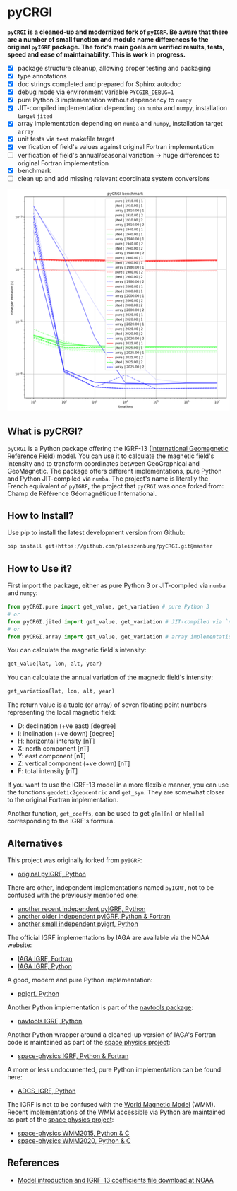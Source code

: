 # pyCRGI

**``pyCRGI`` is a cleaned-up and modernized fork of ``pyIGRF``. Be aware that there are a number of small function and module name differences to the original ``pyIGRF`` package. The fork's main goals are verified results, tests, speed and ease of maintainability. This is work in progress.**

- [x] package structure cleanup, allowing proper testing and packaging
- [x] type annotations
- [x] doc strings completed and prepared for Sphinx autodoc
- [x] debug mode via environment variable `PYCGIR_DEBUG=1`
- [x] pure Python 3 implementation without dependency to `numpy`
- [x] JIT-compiled implementation depending on `numba` and `numpy`, installation target `jited`
- [x] array implementation depending on `numba` and `numpy`, installation target `array`
- [x] unit tests via `test` makefile target
- [x] verification of field's values against original Fortran implementation
- [ ] verification of field's annual/seasonal variation -> huge differences to original Fortran implementation
- [x] benchmark
- [ ] clean up and add missing relevant coordinate system conversions

![benchmark](benchmark/plot_epyc7443p.png?raw=true "benchmark")

## What is pyCRGI?

`pyCRGI` is a Python package offering the IGRF-13 ([International Geomagnetic Reference Field](https://en.wikipedia.org/wiki/International_Geomagnetic_Reference_Field)) model. You can use it to calculate the magnetic field's intensity and to transform coordinates between GeoGraphical and GeoMagnetic. The package offers different implementations, pure Python and Python JIT-compiled via `numba`. The project's name is literally the French equivalent of `pyIGRF`, the project that `pyCRGI` was once forked from: Champ de Référence Géomagnétique International.

## How to Install?

Use pip to install the latest development version from Github:

```bash
pip install git+https://github.com/pleiszenburg/pyCRGI.git@master
```

## How to Use it?

First import the package, either as pure Python 3 or JIT-compiled via `numba` and `numpy`:

```python
from pyCRGI.pure import get_value, get_variation # pure Python 3
# or
from pyCRGI.jited import get_value, get_variation # JIT-compiled via `numba` and `numpy`
# or
from pyCRGI.array import get_value, get_variation # array implementation via `numba` and `numpy`
```

You can calculate the magnetic field's intensity:

```python
get_value(lat, lon, alt, year)
```

You can calculate the annual variation of the magnetic field's intensity:

```python
get_variation(lat, lon, alt, year)
```

The return value is a tuple (or array) of seven floating point numbers representing the local magnetic field:

- D: declination (+ve east) [degree]
- I: inclination (+ve down) [degree]
- H: horizontal intensity [nT]
- X: north component [nT]
- Y: east component [nT]
- Z: vertical component (+ve down) [nT]
- F: total intensity [nT]

If you want to use the IGRF-13 model in a more flexible manner, you can use the functions `geodetic2geocentric` and `get_syn`. They are somewhat closer to the original Fortran implementation.

Another function, `get_coeffs`, can be used to get `g[m][n]` or `h[m][n]` corresponding to the IGRF's formula.

## Alternatives

This project was originally forked from `pyIGRF`:

- [original pyIGRF, Python](https://github.com/zzyztyy/pyIGRF)

There are other, independent implementations named `pyIGRF`, not to be confused with the previously mentioned one:

- [another recent independent pyIGRF, Python](https://github.com/ciaranbe/pyIGRF)
- [another older independent pyIGRF, Python & Fortran](https://github.com/rilma/pyIGRF)
- [another small independent pyigrf, Python](https://github.com/radars-eceillinois/pyigrf)

The official IGRF implementations by IAGA are available via the NOAA website:

- [IAGA IGRF, Fortran](https://www.ngdc.noaa.gov/IAGA/vmod/igrf13.f)
- [IAGA IGRF, Python](https://www.ngdc.noaa.gov/IAGA/vmod/pyIGRF.zip)

A good, modern and pure Python implementation:

- [ppigrf, Python](https://github.com/klaundal/ppigrf)

Another Python implementation is part of the [navtools package](https://github.com/slott56/navtools):

- [navtools IGRF, Python](https://github.com/slott56/navtools/blob/master/navtools/igrf.py)

Another Python wrapper around a cleaned-up version of IAGA's Fortran code is maintained as part of the [space physics project](https://github.com/space-physics):

- [space-physics IGRF, Python & Fortran](https://github.com/space-physics/igrf)

A more or less undocumented, pure Python implementation can be found here:

- [ADCS_IGRF, Python](https://github.com/IvanSmirnovSPL/ADCS_IGRF/blob/master/IGRF/IGRF.py)

The IGRF is not to be confused with the [World Magnetic Model](https://en.wikipedia.org/wiki/World_Magnetic_Model) (WMM). Recent implementations of the WMM accessible via Python are maintained as part of the [space physics project](https://github.com/space-physics):

- [space-physics WMM2015, Python & C](https://github.com/space-physics/WMM2015)
- [space-physics WMM2020, Python & C](https://github.com/space-physics/wmm2020)

## References

- [Model introduction and IGRF-13 coefficients file download at NOAA](https://www.ngdc.noaa.gov/IAGA/vmod/igrf.html)
